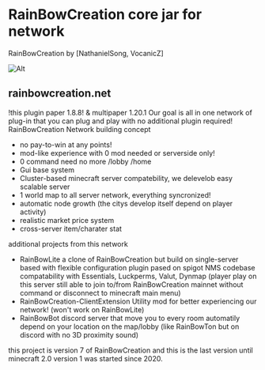# RainBowCreation core jar for network
RainBowCreation by [NathanielSong, VocanicZ]

![Alt](https://repobeats.axiom.co/api/embed/1a67cb4d155bd49d2feaf1be497fde62f8488be7.svg "Repobeats analytics image")

## rainbowcreation.net

!this plugin paper 1.8.8! & multipaper 1.20.1
Our goal is all in one network of plug-in that you can plug and play with no additional plugin required!
RainBowCreation Network building concept
- no pay-to-win at any points!
- mod-like experience with 0 mod needed or serverside only!
- 0 command need no more /lobby /home
- Gui base system
- Cluster-based minecraft server compatebility, we delevelob easy scalable server
- 1 world map to all server network, everything syncronized!
- automatic node growth (the citys develop itself depend on player activity)
- realistic market price system
- cross-server item/charater stat

additional projects from this network
- RainBowLite
  a clone of RainBowCreation but build on single-server based with flexible configuration
  plugin pased on spigot NMS codebase
  compatability with Essentials, Luckperms, Valut, Dynmap
  (player play on this server still able to join to/from RainBowCreation mainnet without command or disconnect to minecraft main menu)
- RainBowCreation-ClientExtension
  Utility mod for better experiencing our network!
  (won't work on RainBowLite)
- RainBowBot
  discord server that move you to every room automatily depend on your location on the map/lobby
  (like RainBowTon but on discord with no 3D proximity sound)

this project is version 7 of RainBowCreation and this is the last version until minecraft 2.0
version 1 was started since 2020.
